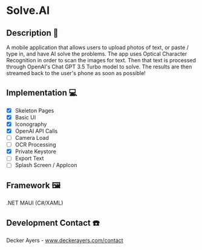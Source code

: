 # Solve.AI

## Description 📖

A mobile application that allows users to upload photos of text, or paste / type in, and have AI solve the problems. 
The app uses Optical Character Recognition in order to scan the images for text. Then that text is processed through OpenAI's Chat GPT 3.5 Turbo model to solve.
The results are then streamed back to the user's phone as soon as possible!

## Implementation 💻
- [x] Skeleton Pages
- [x] Basic UI
- [x] Iconography
- [x] OpenAI API Calls
- [ ] Camera Load
- [ ] OCR Processing
- [x] Private Keystore
- [ ] Export Text
- [ ] Splash Screen / AppIcon 

## Framework 🖼️

.NET MAUI (C#/XAML)

## Development Contact ☎️

Decker Ayers - www.deckerayers.com/contact
